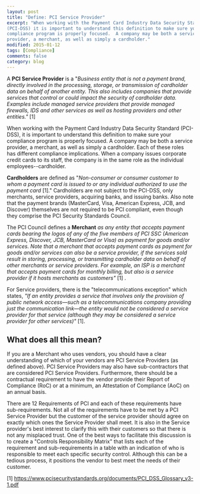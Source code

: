 ```yaml
---
layout: post
title: "Define: PCI Service Provider"
excerpt: "When working with the Payment Card Industry Data Security Standard
(PCI-DSS) it is important to understand this definition to make sure your
compliance program is properly focused.  A company may be both a service
provider, a merchant, as well as simply a cardholder."
modified: 2015-01-12
tags: [Compliance]
comments: false
category: blog
---
```


A **PCI Service Provider** is a "<em>Business entity that is not a payment
brand, directly involved in the processing, storage, or transmission of
cardholder data on behalf of another entity. This also includes companies that
provide services that control or could impact the security of cardholder data.
Examples include managed service providers that provide managed firewalls, IDS
and other services as well as hosting providers and other entities."</em> [1]

When working with the Payment Card Industry Data Security Standard (PCI-DSS),
it is important to understand this definition to make sure your compliance
program is properly focused.  A company may be both a service provider, a
merchant, as well as simply a cardholder.  Each of these roles has different
compliance implications.  When a company issues corporate credit cards to its
staff, the company is in the same role as the individual employees--cardholder.


**Cardholders** are defined as "<em>Non-consumer or consumer customer to whom a
payment card is issued to or any individual authorized to use the payment
card</em> [1]."  Cardholders are not subject to the PCI-DSS, only merchants,
service providers, acquiring banks, and issuing banks.   Also note that the
payment brands (MasterCard, Visa, American Express, JCB, and Discover)
themselves are not required to be PCI compliant, even though they comprise the
PCI Security Standards Council.

The PCI Council defines a **Merchant** <em>as any entity that accepts payment
cards bearing the logos of any of the five members of PCI SSC (American
Express, Discover, JCB, MasterCard or Visa) as payment for goods and/or
services. Note that a merchant that accepts payment cards as payment for goods
and/or services can also be a service provider, if the services sold result in
storing, processing, or transmitting cardholder data on behalf of other
merchants or service providers. For example, an ISP is a merchant that accepts
payment cards for monthly billing, but also is a service provider if it hosts
merchants as customers" </em>[1] .

For Service providers, there is the "telecommunications exception" which
states, <em>"If an entity provides a service that involves only the provision
of public network access—such as a telecommunications company providing just
the communication link—the entity would not be considered a service provider
for that service (although they may be considered a service provider for other
services)"</em> [1].

## What does all this mean?

If you are a Merchant who uses vendors, you should have a clear understanding
of which of your vendors are PCI Service Providers (as defined above).  PCI
Service Providers may also have sub-contractors that are considered PCI Service
Providers.  Furthermore, there should be a contractual requirement to have the
vendor provide their Report of Compliance (RoC) or at a minimum, an Attestation
of Compliance (AoC) on an annual basis.

There are 12 Requirements of PCI and each of these requirements have
sub-requirements.  Not all of the requirements have to be met by a PCI Service
Provider but the customer of the service provider should agree on exactly which
ones the Service Provider shall meet.  It is also in the Service provider's
best interest to clarify this with their customers so that there is not any
misplaced trust.  One of the best ways to facilitate this discussion is to
create a "Controls Responsibility Matrix" that lists each of the requirement
and sub-requirements in a table with an indication of who is responsible to
meet each specific security control.  Although this can be a tedious process,
it positions the vendor to best meet the needs of their customer.

[1] <a
href="https://www.pcisecuritystandards.org/documents/PCI_DSS_Glossary_v3-1.pdf">
https://www.pcisecuritystandards.org/documents/PCI_DSS_Glossary_v3-1.pdf</a>
